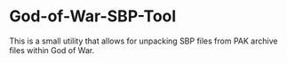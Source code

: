# God-of-War-SBP-Tool

This is a small utility that allows for unpacking SBP files from PAK archive files within God of War.
